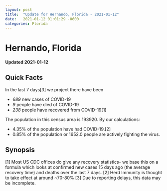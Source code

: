 ```yaml
---
layout: post
title:  "Update for Hernando, Florida - 2021-01-12"
date:   2021-01-12 01:01:29 -0600
categories: Florida
---
```


# Hernando, Florida
#### Updated 2021-01-12

## Quick Facts

In the last 7 days[3] we project there have been
- *689* new cases of COVID-19
- *9* people have died of COVID-19
- *238* people have recovered from COVID-19[1]

The population in this census area is 193920. By our calculations:
- 4.35% of the population have had COVID-19.[2]
- 0.85% of the population or 1652.0 people are actively fighting the virus.

## Synopsis




[1] Most US CDC offices do give any recovery statistics- we base this on a formula which looks at confirmed new cases
15 days ago (the average recovery time) and deaths over the last 7 days.
[2] Herd Immunity is thought to take effect at around ~70-80%
[3] Due to reporting delays, this data may be incomplete. 
    